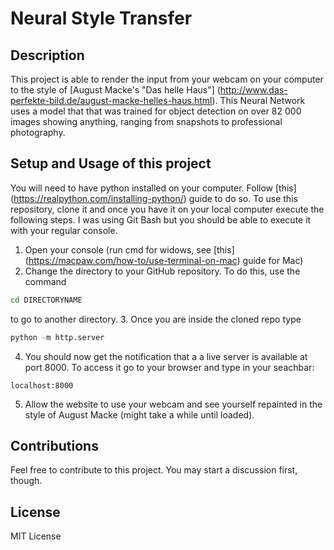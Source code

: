 # Neural Style Transfer

## Description

This project is able to render the input from your webcam on your computer to the style of [August Macke's "Das helle Haus"] (http://www.das-perfekte-bild.de/august-macke-helles-haus.html).
This Neural Network uses a model that that was trained for object detection on over 82 000 images showing anything, ranging from snapshots to professional photography.

## Setup and Usage of this project

You will need to have python installed on your computer. Follow [this] (https://realpython.com/installing-python/) guide to do so.
To use this repository, clone it and once you have it on your local computer execute the following steps. I was using Git Bash but you should be able to execute it with your regular console.
  1.  Open your console (run cmd  for widows, see [this] (https://macpaw.com/how-to/use-terminal-on-mac) guide for Mac)
  2.  Change the directory to your GitHub repository. To do this, use the command
```bash
cd DIRECTORYNAME 
```
to go to another directory.
  3.  Once you are inside the cloned repo type
```python
python -m http.server
```
  4.  You should now get the notification that a a live server is available at port 8000. To access it go to your browser and type in your seachbar:
```
localhost:8000
```
  5.  Allow the website to use your webcam and see yourself repainted in the style of August Macke (might take a while until loaded).

## Contributions

Feel free to contribute to this project. You may start a discussion first, though.

## License

MIT License

